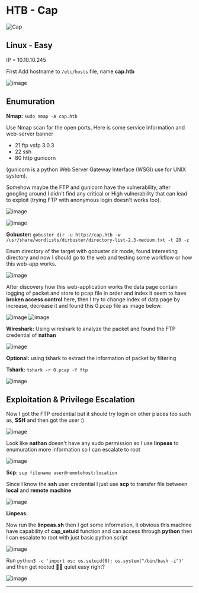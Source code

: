 # HTB - Cap 

![Cap](https://user-images.githubusercontent.com/58801547/161933091-35dc4b85-dadf-485a-981c-6e12180f649a.png)

## Linux - Easy
IP = 10.10.10.245

First Add hostname to `/etc/hosts` file, name **cap.htb**

![image](https://user-images.githubusercontent.com/58801547/134887782-75fefd0e-13eb-4d01-8aa4-deccc54761d7.png)

## Enumuration
**Nmap:** `sudo nmap -A cap.htb`

  Use Nmap scan for the open ports, 
Here is some service information and web-server banner

- 21  ftp vsfp 3.0.3
- 22  ssh
- 80  http gunicorn

(gunicorn is a python Web Server Gateway Interface (WSGI) use for UNIX system).

Somehow maybe the FTP and gunicorn have the vulnerability, after googling around I didn't find any critical or High vulnerability that can lead to exploit (trying FTP with anonymous login doesn't works too).

![image](https://user-images.githubusercontent.com/58801547/134888516-fa417f77-fe02-40b7-a93a-4395f9fc0613.png)


![image](https://user-images.githubusercontent.com/58801547/134891674-7d8e991a-5c38-4ca7-90bd-ac7902c3f365.png)

**Gobuster:** `gobuster dir -u http://cap.htb -w /usr/share/wordlists/dirbuster/directory-list-2.3-medium.txt -t 20 -z`

Enum directory of the target with gobuster dir mode, found interesting directory and now I should go to the web and testing some workflow or how this web-app works.

![image](https://user-images.githubusercontent.com/58801547/134892923-ea7602b9-a1f9-45a9-9f8c-bf704b5f3f30.png)

After discovery how this web-application works the data page contain logging of packet and store to pcap file in order and index it seem to have **broken access control** here, then I try to change index of data page by increase, decrease it and found this 0.pcap file as image below.

![image](https://user-images.githubusercontent.com/58801547/134893920-02c85de2-5fb5-4427-9475-193e9df7e1f1.png)
![image](https://user-images.githubusercontent.com/58801547/134894615-948e098f-a168-4528-8685-5820cadd1c1d.png)

**Wireshark:** 
Using wireshark to analyze the packet and found the FTP credential of **nathan**

![image](https://user-images.githubusercontent.com/58801547/134895350-7640623b-3c85-4308-89be-903b821dc321.png)

**Optional:** using tshark to extract the information of packet by filtering

**Tshark:** `tshark -r 0.pcap -Y ftp`

![image](https://user-images.githubusercontent.com/58801547/134895531-20944d28-0636-4ccb-bddd-f05b40b801da.png)

## Exploitation & Privilege Escalation

Now I got the FTP credential but it should try login on other places too such as, **SSH** and then got the user :)

![image](https://user-images.githubusercontent.com/58801547/134896003-c93b0f0f-b39f-4860-b00e-495cfcad491f.png)

Look like **nathan** doesn't have any sudo permission so I use **linpeas** to enumuration more information so I can escalate to root

![image](https://user-images.githubusercontent.com/58801547/134896243-8603cc22-0f48-44fb-85bd-4cb5b2294553.png)

**Scp:** `scp filename user@remotehost:location`

Since I know the **ssh** user credential I just use **scp** to transfer file between **local** and **remote machine**

![image](https://user-images.githubusercontent.com/58801547/134896685-f356e4fa-9177-4a0c-a5dd-a6bc2f87ddb4.png)

**Linpeas:**

Now run the **linpeas.sh** then I got some information, it obvious this machine have capability of **cap_setuid** function and can access through **python** then I can escalate to root with just basic python script

![image](https://user-images.githubusercontent.com/58801547/134897124-42c308a6-ed11-4f34-9902-580a4b1d25e8.png)

Run `python3 -c 'import os; os.setuid(0); os.system("/bin/bash -i")'` and then get rooted 🐱‍👤 quiet easy right?

![image](https://user-images.githubusercontent.com/58801547/134898083-597037e8-020e-42ca-8956-ce3b1e1f7415.png)

***
